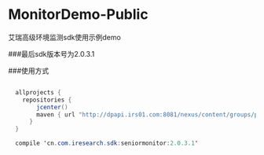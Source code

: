 # MonitorDemo-Public
艾瑞高级环境监测sdk使用示例demo


###最后sdk版本号为2.0.3.1

###使用方式
```java

  allprojects {
    repositories {
        jcenter()
        maven { url "http://dpapi.irs01.com:8081/nexus/content/groups/public/" }
      }
  }

  compile 'cn.com.iresearch.sdk:seniormonitor:2.0.3.1'
````

